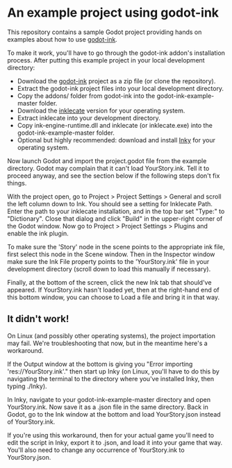 # An example project using godot-ink

This repository contains a sample Godot project providing hands on examples about how to use [godot-ink](https://github.com/paulloz/godot-ink).  

To make it work, you'll have to go through the godot-ink addon's installation process. After putting this example project in your local development directory:

* Download the [godot-ink](https://github.com/paulloz/godot-ink) project as a zip file (or clone the repository).
* Extract the godot-ink project files into your local development directory.
* Copy the addons/ folder from godot-ink into the godot-ink-example-master folder.
* Download the [inklecate](https://github.com/inkle/ink/releases) version for your operating system.
* Extract inklecate into your development directory.
* Copy ink-engine-runtime.dll and inklecate (or inklecate.exe) into the godot-ink-example-master folder.
* Optional but highly recommended: download and install [Inky](https://github.com/inkle/inky) for your operating system.

Now launch Godot and import the project.godot file from the example directory.  Godot may complain that it can't load YourStory.ink. Tell it to proceed anyway, and see the section below if the following steps don't fix things. 

With the project open, go to Project > Project Settings > General and scroll the left column down to Ink. You should see a setting for Inklecate Path. Enter the path to your inklecate installation, and in the top bar set "Type:" to "Dictionary". Close that dialog and click "Build" in the upper-right corner of the Godot window. Now go to Project > Project Settings > Plugins and enable the ink plugin.

To make sure the 'Story' node in the scene points to the appropriate ink file, first select this node in the Scene window. Then in the Inspector window make sure the Ink File property points to the 'YourStory.ink' file in your development directory (scroll down to load this manually if necessary).

Finally, at the bottom of the screen, click the new Ink tab that should've appeared. If YourStory.ink hasn't loaded yet, then at the right-hand end of this bottom window, you can choose to Load a file and bring it in that way.

## It didn't work!

On Linux (and possibly other operating systems), the project importation may fail. We're troubleshooting that now, but in the meantime here's a workaround. 

If the Output window at the bottom is giving you "Error importing 'res://YourStory.ink'." then start up Inky (on Linux, you'll have to do this by navigating the terminal to the directory where you've installed Inky, then typing ./Inky). 

In Inky, navigate to your godot-ink-example-master directory and open YourStory.ink. Now save it as a .json file in the same directory. Back in Godot, go to the Ink window at the bottom and load YourStory.json instead of YourStory.ink. 

If you're using this workaround, then for your actual game you'll need to edit the script in Inky, export it to .json, and load it into your game that way. You'll also need to change any occurrence of YourStory.ink to YourStory.json. 
